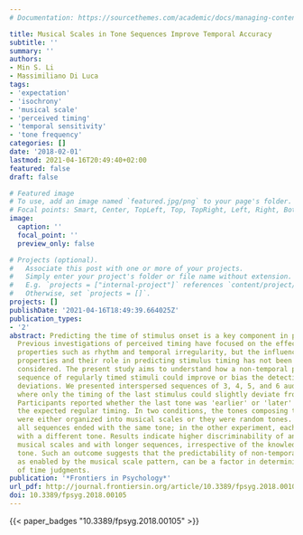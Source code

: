 ```yaml
---
# Documentation: https://sourcethemes.com/academic/docs/managing-content/

title: Musical Scales in Tone Sequences Improve Temporal Accuracy
subtitle: ''
summary: ''
authors:
- Min S. Li
- Massimiliano Di Luca
tags:
- 'expectation'
- 'isochrony'
- 'musical scale'
- 'perceived timing'
- 'temporal sensitivity'
- 'tone frequency'
categories: []
date: '2018-02-01'
lastmod: 2021-04-16T20:49:40+02:00
featured: false
draft: false

# Featured image
# To use, add an image named `featured.jpg/png` to your page's folder.
# Focal points: Smart, Center, TopLeft, Top, TopRight, Left, Right, BottomLeft, Bottom, BottomRight.
image:
  caption: ''
  focal_point: ''
  preview_only: false

# Projects (optional).
#   Associate this post with one or more of your projects.
#   Simply enter your project's folder or file name without extension.
#   E.g. `projects = ["internal-project"]` references `content/project/deep-learning/index.md`.
#   Otherwise, set `projects = []`.
projects: []
publishDate: '2021-04-16T18:49:39.664025Z'
publication_types:
- '2'
abstract: Predicting the time of stimulus onset is a key component in perception.
  Previous investigations of perceived timing have focused on the effect of stimulus
  properties such as rhythm and temporal irregularity, but the influence of non-temporal
  properties and their role in predicting stimulus timing has not been exhaustively
  considered. The present study aims to understand how a non-temporal pattern in a
  sequence of regularly timed stimuli could improve or bias the detection of temporal
  deviations. We presented interspersed sequences of 3, 4, 5, and 6 auditory tones
  where only the timing of the last stimulus could slightly deviate from isochrony.
  Participants reported whether the last tone was 'earlier' or 'later' relative to
  the expected regular timing. In two conditions, the tones composing the sequence
  were either organized into musical scales or they were random tones. In one experiment,
  all sequences ended with the same tone; in the other experiment, each sequence ended
  with a different tone. Results indicate higher discriminability of anisochrony with
  musical scales and with longer sequences, irrespective of the knowledge of the final
  tone. Such an outcome suggests that the predictability of non-temporal properties,
  as enabled by the musical scale pattern, can be a factor in determining the sensitivity
  of time judgments.
publication: '*Frontiers in Psychology*'
url_pdf: http://journal.frontiersin.org/article/10.3389/fpsyg.2018.00105/full
doi: 10.3389/fpsyg.2018.00105
---
```


{{< paper_badges "10.3389/fpsyg.2018.00105" >}}
